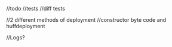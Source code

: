 //todo
//tests
//diff tests


//2 different methods of deployment
//constructor byte code and huffdeployment


//Logs?